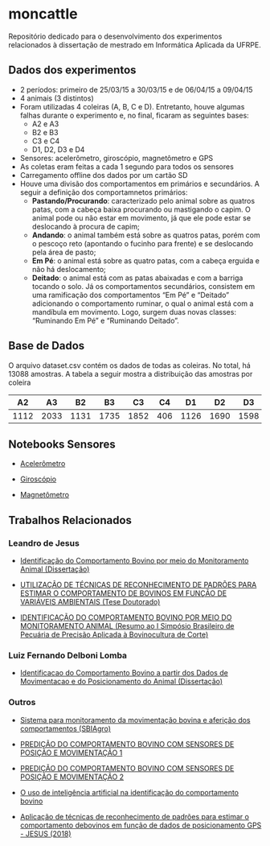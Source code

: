 # moncattle
Repositório dedicado para o desenvolvimento dos experimentos relacionados à dissertação de mestrado em Informática Aplicada da UFRPE.

## Dados dos experimentos

* 2 períodos: primeiro de 25/03/15 a 30/03/15 e de 06/04/15 a 09/04/15
* 4 animais (3 distintos)
* Foram utilizadas 4 coleiras (A, B, C e D). Entretanto, houve algumas falhas durante o experimento e, no final, ficaram as seguintes bases:
  - A2 e A3
  - B2 e B3
  - C3 e C4
  - D1, D2, D3 e D4
* Sensores: acelerômetro, giroscópio, magnetômetro e GPS
* As coletas eram feitas a cada 1 segundo para todos os sensores
* Carregamento offline dos dados por um cartão SD
* Houve uma divisão dos comportamentos em primários e secundários. A seguir a definição dos comportamnetos primários:
    * **Pastando/Procurando**: caracterizado pelo animal sobre as quatros patas, com a cabeça baixa procurando ou mastigando o capim. O animal pode ou não estar em movimento, já que ele pode estar se deslocando à procura de capim;
    * **Andando**: o animal também está sobre as quatros patas, porém com o pescoço reto (apontando o fucinho para frente) e se deslocando pela área de pasto;
    * **Em Pé**: o animal está sobre as quatro patas, com a cabeça erguida e não há deslocamento;
    * **Deitado**: o animal está com as patas abaixadas e com a barriga tocando o solo.
Já os comportamentos secundários, consistem em uma ramificação dos comportamentos “Em Pé” e “Deitado” adicionando o comportamento ruminar, o qual o animal está com a mandíbula em movimento. Logo, surgem duas novas classes: “Ruminando Em Pé” e “Ruminando Deitado”.

## Base de Dados

O arquivo dataset.csv contém os dados de todas as coleiras. No total, há 13088 amostras. A tabela a seguir mostra a distribuição das amostras por coleira

A2 | A3 | B2 | B3 | C3 | C4 | D1 | D2 | D3 | D4 | Total
--- | --- | --- |--- |--- |--- |--- |--- |--- |--- |--- | 
1112 | 2033 | 1131 | 1735 | 1852 | 406 | 1126 | 1690 | 1598 | 405 | 13088

## Notebooks Sensores

* [Acelerômetro](https://colab.research.google.com/github/andssuu/moncattle/blob/master/visualization/notebooks/accelerometer.ipynb)

* [Giroscópio](https://colab.research.google.com/github/andssuu/moncattle/blob/master/visualization/notebooks/gyroscope.ipynb)

* [Magnetômetro](https://colab.research.google.com/github/andssuu/moncattle/blob/master/visualization/notebooks/magnetometer.ipynb)

## Trabalhos Relacionados

### Leandro de Jesus

*   [Identificação do Comportamento Bovino por meio do Monitoramento Animal (Dissertação)](https://repositorio.ufms.br/bitstream/123456789/2075/1/Leandro%20de%20Jesus.pdf)

*   [UTILIZAÇÃO DE TÉCNICAS DE RECONHECIMENTO DE PADRÕES PARA ESTIMAR O COMPORTAMENTO DE BOVINOS EM FUNÇÃO DE VARIÁVEIS AMBIENTAIS (Tese Doutorado)](https://repositorio.pgsskroton.com/bitstream/123456789/22927/1/LEANDRO%20DE%20JESUS.pdf)

*   [IDENTIFICAÇÃO DO COMPORTAMENTO BOVINO POR MEIO DO MONITORAMENTO
ANIMAL (Resumo ao I Simpósio Brasileiro de Pecuária de Precisão Aplicada à Bovinocultura de Corte)](https://ainfo.cnptia.embrapa.br/digital/bitstream/item/119723/1/identificacao-do-comportamento-bovino-por-meio-do-monitoramento-animal.pdf)

### Luiz Fernando Delboni Lomba

*   [Identificacao do Comportamento Bovino a partir dos Dados de Movimentacao e do Posicionamento do Animal (Dissertação)](https://repositorio.ufms.br/bitstream/123456789/2627/1/LUIZ%20FERNANDO%20DELBONI%20LOMBA.pdf)

### Outros

*   [Sistema para monitoramento da movimentação bovina e aferição dos comportamentos (SBIAgro)](https://ainfo.cnptia.embrapa.br/digital/bitstream/item/169799/1/Sistema-para-monitoramento-da-movimentacao-bovina.pdf)

*   [PREDIÇÃO DO COMPORTAMENTO BOVINO COM SENSORES DE POSIÇÃO E MOVIMENTAÇÃO 1](http://reunioessbpc.org.br/campogrande/inscritos/resumos/4888_1693116b9f38336f4c0bb9860d3dd9ab0.pdf)

*   [PREDIÇÃO DO COMPORTAMENTO BOVINO COM SENSORES DE POSIÇÃO E MOVIMENTAÇÃO 2](https://www.brazilianjournals.com/index.php/BRJD/article/view/22203/17723)

*   [O uso de inteligência artificial na identificação do comportamento bovino](http://www.eventos.uepg.br/sbiagro/2015/anais/SBIAgro2015/pdf_resumos/16/16_luiz_fernando_delboni_lomba_85.pdf)

*   [Aplicação de técnicas de reconhecimento de padrões para estimar o comportamento debovinos em função de dados de posicionamento GPS - JESUS (2018)](https://www.geopantanal.cnptia.embrapa.br/Anais-Geopantanal/pdfs/p3.pdf)
